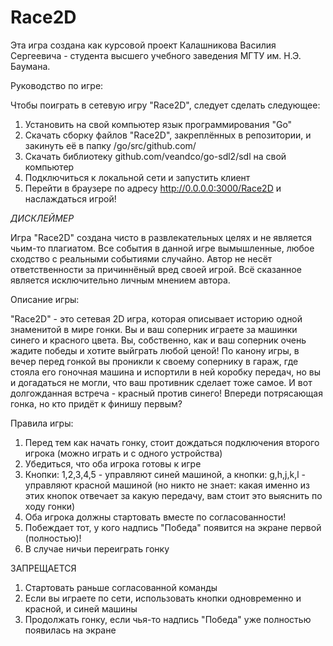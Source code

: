 # Race2D
Эта игра создана как курсовой проект Калашникова Василия Сергеевича - студента высшего учебного заведения МГТУ им. Н.Э. Баумана.

Руководство по игре:

Чтобы поиграть в сетевую игру "Race2D", следует сделать следующее:
1. Установить на свой компьютер язык программирования "Go"
2. Скачать сборку файлов "Race2D", закреплённых в репозитории, и закинуть её в папку /go/src/github.com/
3. Скачать библиотеку github.com/veandco/go-sdl2/sdl на свой компьютер
4. Подключиться к локальной сети и запустить клиент
5. Перейти в браузере по адресу http://0.0.0.0:3000/Race2D и наслаждаться игрой! 

*ДИСКЛЕЙМЕР*

Игра "Race2D" создана чисто в развлекательных целях и не является чьим-то плагиатом. Все события в данной игре вымышленные, любое сходство с реальными событиями случайно. Автор не несёт ответственности за причиннёный вред своей игрой. Всё сказанное является исключительно личным мнением автора.


Описание игры:

"Race2D" - это сетевая 2D игра, которая описывает историю одной знаменитой в мире гонки. Вы и ваш соперник играете за машинки синего и красного цвета. Вы, собственно, как и ваш соперник очень жадите победы и хотите выйграть любой ценой! По канону игры, в вечер перед гонкой вы проникли к своему сопернику в гараж, где стояла его гоночная машина и испортили в ней коробку передач, но вы и догадаться не могли, что ваш противник сделает тоже самое. И вот долгожданная встреча - красный против синего! Впереди потрясающая гонка, но кто придёт к финишу первым?

Правила игры:
1. Перед тем как начать гонку, стоит дождаться подключения второго игрока (можно играть и с одного устройства)
2. Убедиться, что оба игрока готовы к игре
3. Кнопки: 1,2,3,4,5 - управляют синей машиной, а кнопки: g,h,j,k,l - управляют красной машиной (но никто не знает: какая именно из этих кнопок отвечает за какую передачу, вам стоит это выяснить по ходу гонки) 
4. Оба игрока должны стартовать вместе по согласованности!
5. Побеждает тот, у кого надпись "Победа" появится на экране первой (полностью)!
6. В случае ничьи переиграть гонку

ЗАПРЕЩАЕТСЯ
1. Стартовать раньше согласованной команды
2. Если вы играете по сети, использовать кнопки одновременно и красной, и синей машины
3. Продолжать гонку, если чья-то надпись "Победа" уже полностью появилась на экране
